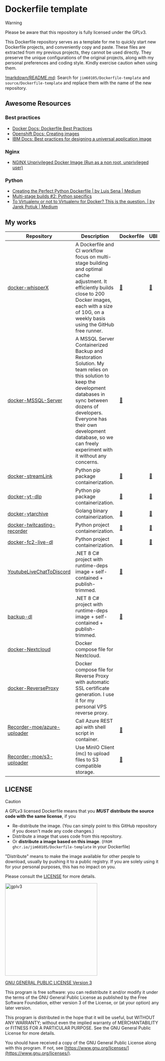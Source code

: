 # Dockerfile template

> [!WARNING]
> Please be aware that this repository is fully licensed under the GPLv3.

This Dockerfile repository serves as a template for me to quickly start new Dockerfile projects, and conveniently copy and paste. These files are extracted from my previous projects, they cannot be used directly. They preserve the unique configurations of the original projects, along with my personal preferences and coding style. Kindly exercise caution when using them.

[!markdown/README.md](!markdown/README.md): Search for `jim60105/Dockerfile-template` and `source/Dockerfile-template` and replace them with the name of the new repository.

## Awesome Resources

### Best practices

- [Docker Docs: Dockerfile Best Practices](https://docs.docker.com/develop/develop-images/instructions/)
- [Openshift Docs: Creating images](https://docs.openshift.com/container-platform/4.14/openshift_images/create-images.html)
- [IBM Docs: Best practices for designing a universal application image](https://developer.ibm.com/learningpaths/universal-application-image/design-universal-image)

### Nginx

- [NGINX Unprivileged Docker Image (Run as a non root, unprivileged user)](https://github.com/nginxinc/docker-nginx-unprivileged)

### Python

- [Creating the Perfect Python Dockerfile | by Luis Sena | Medium](https://luis-sena.medium.com/creating-the-perfect-python-dockerfile-51bdec41f1c8)
- [Multi-stage builds #2: Python specifics](https://pythonspeed.com/articles/multi-stage-docker-python/)
- [To Virtualenv or not to Virtualenv for Docker? This is the question. | by Jarek Potiuk | Medium](https://potiuk.com/to-virtualenv-or-not-to-virtualenv-for-docker-this-is-the-question-6f980d753b46)

## My works

| Repository                                                                             | Description                                                                                                                                                                                                                                                                  | Dockerfile                                                                                 | UBI                                                                                      |
| -------------------------------------------------------------------------------------- | ---------------------------------------------------------------------------------------------------------------------------------------------------------------------------------------------------------------------------------------------------------------------------- | ------------------------------------------------------------------------------------------ | ---------------------------------------------------------------------------------------- |
| [docker-whisperX](https://github.com/jim60105/docker-whisperX)                         | A Dockerfile and CI workflow focus on multi-stage building and optimal cache adjustment. It efficiently builds close to 200 Docker images, each with a size of 10G, on a weekly basis using the GitHub free runner.                                                          | [🔗](https://github.com/jim60105/docker-whisperX/blob/master/Dockerfile)                   | [🔗](https://github.com/jim60105/docker-whisperX/blob/master/ubi.Dockerfile)             |
| [docker-MSSQL-Server](https://github.com/jim60105/docker-MSSQL-Server)                 | A MSSQL Server Containerized Backup and Restoration Solution. My team relies on this solution to keep the development databases in sync between dozens of developers. Everyone has their own development database, so we can freely experiment with it without any concerns. | [🔗](https://github.com/jim60105/docker-MSSQL-Server/blob/master/volume-backup/Dockerfile) |                                                                                          |
| [docker-streamLink](https://github.com/jim60105/docker-streamlink)                     | Python pip package containerization.                                                                                                                                                                                                                                         | [🔗](https://github.com/jim60105/docker-streamlink/blob/master/alpine.Dockerfile)          | [🔗](https://github.com/jim60105/docker-streamlink/blob/master/ubi.Dockerfile)           |
| [docker-yt-dlp](https://github.com/jim60105/docker-yt-dlp)                             | Python pip package containerization.                                                                                                                                                                                                                                         | [🔗](https://github.com/jim60105/docker-yt-dlp/blob/master/alpine.Dockerfile)              | [🔗](https://github.com/jim60105/docker-yt-dlp/blob/master/ubi.Dockerfile)               |
| [docker-ytarchive](https://github.com/jim60105/docker-ytarchive)                       | Golang binary containerization.                                                                                                                                                                                                                                              | [🔗](https://github.com/jim60105/docker-ytarchive/blob/master/Dockerfile)                  | [🔗](https://github.com/jim60105/docker-ytarchive/blob/master/ubi.Dockerfile)            |
| [docker-twitcasting-recorder](https://github.com/jim60105/docker-twitcasting-recorder) | Python project containerization.                                                                                                                                                                                                                                             | [🔗](https://github.com/jim60105/docker-twitcasting-recorder/blob/master/Dockerfile)       | [🔗](https://github.com/jim60105/docker-twitcasting-recorder/blob/master/ubi.Dockerfile) |
| [docker-fc2-live-dl](https://github.com/jim60105/docker-fc2-live-dl)                   | Python project containerization.                                                                                                                                                                                                                                             | [🔗](https://github.com/jim60105/docker-fc2-live-dl/blob/master/alpine.Dockerfile)         | [🔗](https://github.com/jim60105/docker-fc2-live-dl/blob/master/ubi.Dockerfile)          |
| [YoutubeLiveChatToDiscord](https://github.com/jim60105/YoutubeLiveChatToDiscord)       | .NET 8 C# project with runtime-deps image + self-contained + publish-trimmed.                                                                                                                                                                                                | [🔗](https://github.com/jim60105/YoutubeLiveChatToDiscord/blob/master/Dockerfile)          |                                                                                          |
| [backup-dl](https://github.com/jim60105/backup-dl)                                     | .NET 8 C# project with runtime-deps image + self-contained + publish-trimmed.                                                                                                                                                                                                | [🔗](https://github.com/jim60105/backup-dl/blob/master/Dockerfile)                         |                                                                                          |
| [docker-Nextcloud](https://github.com/jim60105/docker-Nextcloud)                       | Docker compose file for Nextcloud.                                                                                                                                                                                                                                           |                                                                                            |                                                                                          |
| [docker-ReverseProxy](https://github.com/jim60105/docker-ReverseProxy)                 | Docker compose file for Reverse Proxy with automatic SSL certificate generation. I use it for my personal VPS reverse proxy.                                                                                                                                                 |                                                                                            |                                                                                          |
| [Recorder-moe/azure-uploader](https://github.com/Recorder-moe/azure-uploader)          | Call Azure REST api with shell script in container.                                                                                                                                                                                                                          | [🔗](https://github.com/Recorder-moe/azure-uploader/blob/master/Dockerfile)                |                                                                                          |
| [Recorder-moe/s3-uploader](https://github.com/Recorder-moe/s3-uploader)                | Use MinIO Client (mc) to upload files to S3 compatible storage.                                                                                                                                                                                                              | [🔗](https://github.com/Recorder-moe/s3-uploader/blob/master/Dockerfile)                   |                                                                                          |

## LICENSE

> [!CAUTION]
> A GPLv3 licensed Dockerfile means that you _**MUST**_ **distribute the source code with the same license**, if you
>
> - Re-distribute the image. (You can simply point to this GitHub repository if you doesn't made any code changes.)
> - Distribute a image that uses code from this repository.
> - Or **distribute a image based on this image**. (`FROM ghcr.io/jim60105/Dockerfile-template` in your Dockerfile)
>
> "Distribute" means to make the image available for other people to download, usually by pushing it to a public registry. If you are solely using it for your personal purposes, this has no impact on you.
>
> Please consult the [LICENSE](LICENSE) for more details.

<img src="https://github.com/jim60105/Dockerfile-template/assets/16995691/ea799bbb-d531-4514-baee-13874322ec48" alt="gplv3" width="300" />

[GNU GENERAL PUBLIC LICENSE Version 3](LICENSE)

This program is free software: you can redistribute it and/or modify it under the terms of the GNU General Public License as published by the Free Software Foundation, either version 3 of the License, or (at your option) any later version.

This program is distributed in the hope that it will be useful, but WITHOUT ANY WARRANTY; without even the implied warranty of MERCHANTABILITY or FITNESS FOR A PARTICULAR PURPOSE. See the GNU General Public License for more details.

You should have received a copy of the GNU General Public License along with this program. If not, see [https://www.gnu.org/licenses/](https://www.gnu.org/licenses/).
